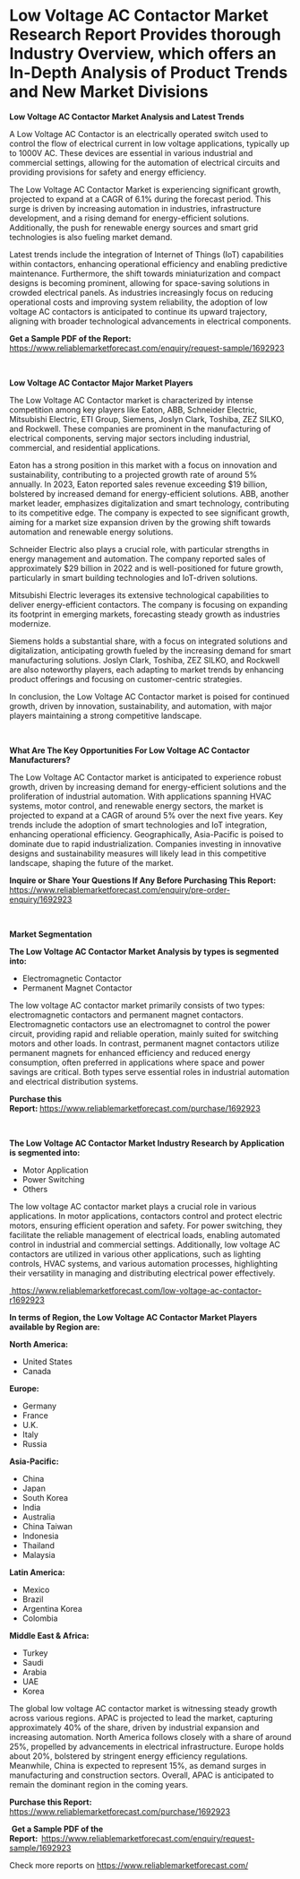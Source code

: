 <p><h1>Low Voltage AC Contactor Market Research Report Provides thorough Industry Overview, which offers an In-Depth Analysis of Product Trends and New Market Divisions</h1></p><p><strong>Low Voltage AC Contactor Market Analysis and Latest Trends</strong></p>
<p><p>A Low Voltage AC Contactor is an electrically operated switch used to control the flow of electrical current in low voltage applications, typically up to 1000V AC. These devices are essential in various industrial and commercial settings, allowing for the automation of electrical circuits and providing provisions for safety and energy efficiency.</p><p>The Low Voltage AC Contactor Market is experiencing significant growth, projected to expand at a CAGR of 6.1% during the forecast period. This surge is driven by increasing automation in industries, infrastructure development, and a rising demand for energy-efficient solutions. Additionally, the push for renewable energy sources and smart grid technologies is also fueling market demand. </p><p>Latest trends include the integration of Internet of Things (IoT) capabilities within contactors, enhancing operational efficiency and enabling predictive maintenance. Furthermore, the shift towards miniaturization and compact designs is becoming prominent, allowing for space-saving solutions in crowded electrical panels. As industries increasingly focus on reducing operational costs and improving system reliability, the adoption of low voltage AC contactors is anticipated to continue its upward trajectory, aligning with broader technological advancements in electrical components.</p></p>
<p><strong>Get a Sample PDF of the Report:&nbsp;</strong> <a href="https://www.reliablemarketforecast.com/enquiry/request-sample/1692923?utm_campaign=1893&utm_medium=2&utm_source=Github&utm_content=ia&utm_term=08012025&utm_id=low-voltage-ac-contactor">https://www.reliablemarketforecast.com/enquiry/request-sample/1692923</a></p>
<p>&nbsp;</p>
<p><strong>Low Voltage AC Contactor Major Market Players</strong></p>
<p><p>The Low Voltage AC Contactor market is characterized by intense competition among key players like Eaton, ABB, Schneider Electric, Mitsubishi Electric, ETI Group, Siemens, Joslyn Clark, Toshiba, ZEZ SILKO, and Rockwell. These companies are prominent in the manufacturing of electrical components, serving major sectors including industrial, commercial, and residential applications.</p><p>Eaton has a strong position in this market with a focus on innovation and sustainability, contributing to a projected growth rate of around 5% annually. In 2023, Eaton reported sales revenue exceeding $19 billion, bolstered by increased demand for energy-efficient solutions. ABB, another market leader, emphasizes digitalization and smart technology, contributing to its competitive edge. The company is expected to see significant growth, aiming for a market size expansion driven by the growing shift towards automation and renewable energy solutions.</p><p>Schneider Electric also plays a crucial role, with particular strengths in energy management and automation. The company reported sales of approximately $29 billion in 2022 and is well-positioned for future growth, particularly in smart building technologies and IoT-driven solutions.</p><p>Mitsubishi Electric leverages its extensive technological capabilities to deliver energy-efficient contactors. The company is focusing on expanding its footprint in emerging markets, forecasting steady growth as industries modernize.</p><p>Siemens holds a substantial share, with a focus on integrated solutions and digitalization, anticipating growth fueled by the increasing demand for smart manufacturing solutions. Joslyn Clark, Toshiba, ZEZ SILKO, and Rockwell are also noteworthy players, each adapting to market trends by enhancing product offerings and focusing on customer-centric strategies.</p><p>In conclusion, the Low Voltage AC Contactor market is poised for continued growth, driven by innovation, sustainability, and automation, with major players maintaining a strong competitive landscape.</p></p>
<p>&nbsp;</p>
<p><strong>What Are The Key Opportunities For Low Voltage AC Contactor Manufacturers?</strong></p>
<p><p>The Low Voltage AC Contactor market is anticipated to experience robust growth, driven by increasing demand for energy-efficient solutions and the proliferation of industrial automation. With applications spanning HVAC systems, motor control, and renewable energy sectors, the market is projected to expand at a CAGR of around 5% over the next five years. Key trends include the adoption of smart technologies and IoT integration, enhancing operational efficiency. Geographically, Asia-Pacific is poised to dominate due to rapid industrialization. Companies investing in innovative designs and sustainability measures will likely lead in this competitive landscape, shaping the future of the market.</p></p>
<p><strong>Inquire or Share Your Questions If Any Before Purchasing This Report:</strong> <a href="https://www.reliablemarketforecast.com/enquiry/pre-order-enquiry/1692923?utm_campaign=1893&utm_medium=2&utm_source=Github&utm_content=ia&utm_term=08012025&utm_id=low-voltage-ac-contactor">https://www.reliablemarketforecast.com/enquiry/pre-order-enquiry/1692923</a></p>
<p>&nbsp;</p>
<p><strong>Market Segmentation</strong></p>
<p><strong>The Low Voltage AC Contactor Market Analysis by types is segmented into:</strong></p>
<p><ul><li>Electromagnetic Contactor</li><li>Permanent Magnet Contactor</li></ul></p>
<p><p>The low voltage AC contactor market primarily consists of two types: electromagnetic contactors and permanent magnet contactors. Electromagnetic contactors use an electromagnet to control the power circuit, providing rapid and reliable operation, mainly suited for switching motors and other loads. In contrast, permanent magnet contactors utilize permanent magnets for enhanced efficiency and reduced energy consumption, often preferred in applications where space and power savings are critical. Both types serve essential roles in industrial automation and electrical distribution systems.</p></p>
<p><strong>Purchase this Report:&nbsp;</strong><a href="https://www.reliablemarketforecast.com/purchase/1692923?utm_campaign=1893&utm_medium=2&utm_source=Github&utm_content=ia&utm_term=08012025&utm_id=low-voltage-ac-contactor">https://www.reliablemarketforecast.com/purchase/1692923</a></p>
<p>&nbsp;</p>
<p><strong>The Low Voltage AC Contactor Market Industry Research by Application is segmented into:</strong></p>
<p><ul><li>Motor Application</li><li>Power Switching</li><li>Others</li></ul></p>
<p><p>The low voltage AC contactor market plays a crucial role in various applications. In motor applications, contactors control and protect electric motors, ensuring efficient operation and safety. For power switching, they facilitate the reliable management of electrical loads, enabling automated control in industrial and commercial settings. Additionally, low voltage AC contactors are utilized in various other applications, such as lighting controls, HVAC systems, and various automation processes, highlighting their versatility in managing and distributing electrical power effectively.</p></p>
<p><a href="https://www.reliablemarketforecast.com/low-voltage-ac-contactor-r1692923?utm_campaign=1893&utm_medium=2&utm_source=Github&utm_content=ia&utm_term=08012025&utm_id=low-voltage-ac-contactor">&nbsp;https://www.reliablemarketforecast.com/low-voltage-ac-contactor-r1692923</a></p>
<p><strong>In terms of Region, the Low Voltage AC Contactor Market Players available by Region are:</strong></p>
<p>
    <p> <strong> North America: </strong>
        <ul>
            <li>United States</li>
            <li>Canada</li>
        </ul>
        </p> 
    <p> <strong> Europe: </strong>
        <ul>
            <li>Germany</li>
            <li>France</li>
            <li>U.K.</li>
            <li>Italy</li>
            <li>Russia</li>
        </ul>
        </p> 
    <p> <strong> Asia-Pacific: </strong>
        <ul>
            <li>China</li>
            <li>Japan</li>
            <li>South Korea</li>
            <li>India</li>
            <li>Australia</li>
            <li>China Taiwan</li>
            <li>Indonesia</li>
            <li>Thailand</li>
            <li>Malaysia</li>
        </ul>
        </p> 
    <p> <strong> Latin America: </strong>
        <ul>
            <li>Mexico</li>
            <li>Brazil</li>
            <li>Argentina Korea</li>
            <li>Colombia</li>
        </ul>
        </p> 
    <p> <strong> Middle East & Africa: </strong>
        <ul>
            <li>Turkey</li>
            <li>Saudi</li>
            <li>Arabia</li>
            <li>UAE</li>
            <li>Korea</li>
        </ul>
    </p>
    </p>
<p><p>The global low voltage AC contactor market is witnessing steady growth across various regions. APAC is projected to lead the market, capturing approximately 40% of the share, driven by industrial expansion and increasing automation. North America follows closely with a share of around 25%, propelled by advancements in electrical infrastructure. Europe holds about 20%, bolstered by stringent energy efficiency regulations. Meanwhile, China is expected to represent 15%, as demand surges in manufacturing and construction sectors. Overall, APAC is anticipated to remain the dominant region in the coming years.</p></p>
<p><strong>Purchase this Report: </strong><a href="https://www.reliablemarketforecast.com/purchase/1692923?utm_campaign=1893&utm_medium=2&utm_source=Github&utm_content=ia&utm_term=08012025&utm_id=low-voltage-ac-contactor">https://www.reliablemarketforecast.com/purchase/1692923</a></p>
<p>&nbsp;<strong>Get a Sample PDF of the Report:&nbsp;&nbsp;</strong><a href="https://www.reliablemarketforecast.com/enquiry/request-sample/1692923?utm_campaign=1893&utm_medium=2&utm_source=Github&utm_content=ia&utm_term=08012025&utm_id=low-voltage-ac-contactor">https://www.reliablemarketforecast.com/enquiry/request-sample/1692923</a></p>
<p><strong></strong></p>
<p>Check more reports on <a href="https://www.reliablemarketforecast.com/?utm_campaign=1893&utm_medium=2&utm_source=Github&utm_content=ia&utm_term=08012025&utm_id=low-voltage-ac-contactor">https://www.reliablemarketforecast.com/</a></p>